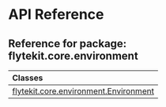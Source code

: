 # API Reference

## Reference for package: flytekit.core.environment

| Classes  |
| :------------- |
| [flytekit.core.environment.Environment](flytekit_core_environment_environment) |
